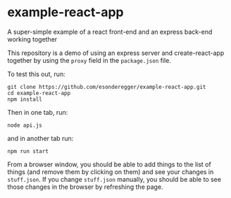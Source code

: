 # example-react-app

A super-simple example of a react front-end and an express back-end working together

This repository is a demo of using an express server and create-react-app together by using the `proxy` field in the `package.json` file.

To test this out, run:

```
git clone https://github.com/esonderegger/example-react-app.git
cd example-react-app
npm install
```

Then in one tab, run:

    node api.js

and in another tab run:

    npm run start

From a browser window, you should be able to add things to the list of things (and remove them by clicking on them) and see your changes in `stuff.json`. If you change `stuff.json` manually, you should be able to see those changes in the browser by refreshing the page.
